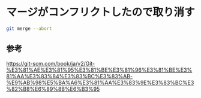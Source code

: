 ﻿# マージがコンフリクトしたので取り消す

```bash
git merge --abort
```

## 参考
https://git-scm.com/book/ja/v2/Git-%E3%81%AE%E3%81%95%E3%81%BE%E3%81%96%E3%81%BE%E3%81%AA%E3%83%84%E3%83%BC%E3%83%AB-%E9%AB%98%E5%BA%A6%E3%81%AA%E3%83%9E%E3%83%BC%E3%82%B8%E6%89%8B%E6%B3%95
